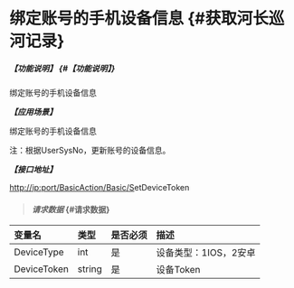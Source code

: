 # 绑定账号的手机设备信息 {#获取河长巡河记录}

##### _【功能说明】_ {#【功能说明】}

绑定账号的手机设备信息

_**【应用场景】**_

绑定账号的手机设备信息

注：根据UserSysNo，更新账号的设备信息。

_**【接口地址】**_

[http://ip:port/BasicAction/](http://ip:port/HMQuery/PatrolRiver/GetPatrolRivers)[Basic](http://ip:port/HMQuery/PatrolRiver/GetPatrolRivers)[/S](http://ip:port/HMQuery/PatrolRiver/GetPatrolRivers)etDeviceToken

> #### _请求数据_ {#请求数据}

| 变量名 | 类型 | 是否必须 | 描述 |
| :--- | :--- | :--- | :--- |
| DeviceType | int | 是 | 设备类型：1IOS，2安卓 |
| DeviceToken | string | 是 | 设备Token |



